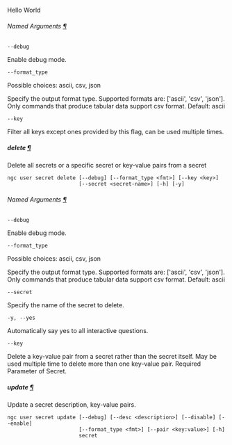 Hello World

###### Named Arguments [¶](\#named-arguments_repeat4 "Permalink to this headline")

`--debug`

Enable debug mode.

`--format_type`

Possible choices: ascii, csv, json

Specify the output format type. Supported formats are: \['ascii', 'csv', 'json'\]. Only commands that produce tabular data support csv format. Default: ascii

`--key`

Filter all keys except ones provided by this flag, can be used multiple times.

##### delete [¶](\#delete "Permalink to this headline")

Delete all secrets or a specific secret or key-value pairs from a secret

```
ngc user secret delete [--debug] [--format_type <fmt>] [--key <key>]
                       [--secret <secret-name>] [-h] [-y]
```

###### Named Arguments [¶](\#named-arguments_repeat5 "Permalink to this headline")

`--debug`

Enable debug mode.

`--format_type`

Possible choices: ascii, csv, json

Specify the output format type. Supported formats are: \['ascii', 'csv', 'json'\]. Only commands that produce tabular data support csv format. Default: ascii

`--secret`

Specify the name of the secret to delete.

`-y, --yes`

Automatically say yes to all interactive questions.

`--key`

Delete a key-value pair from a secret rather than the secret itself. May be used multiple time to delete more than one key-value pair. Required Parameter of Secret.

##### update [¶](\#update "Permalink to this headline")

Update a secret description, key-value pairs.

```
ngc user secret update [--debug] [--desc <description>] [--disable] [--enable]
                       [--format_type <fmt>] [--pair <key:value>] [-h]
                       secret
```
